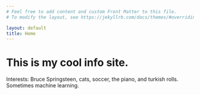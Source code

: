 ```yaml
---
# Feel free to add content and custom Front Matter to this file.
# To modify the layout, see https://jekyllrb.com/docs/themes/#overriding-theme-defaults

layout: default
title: Home
---
```


<div class="blurb">
	<h1>This is my cool info site.</h1>
	<p>Interests: Bruce Springsteen, cats, soccer, the piano, and turkish rolls. Sometimes machine learning.</p>
</div><!-- /.blurb -->